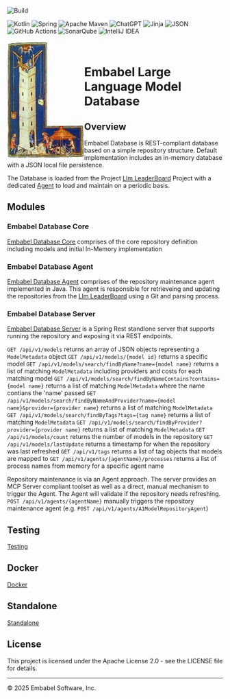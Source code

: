 ![Build](https://github.com/embabel/embabel-llm-database/actions/workflows/maven.yml/badge.svg)

![Kotlin](https://img.shields.io/badge/kotlin-%237F52FF.svg?style=for-the-badge&logo=kotlin&logoColor=white)
![Spring](https://img.shields.io/badge/spring-%236DB33F.svg?style=for-the-badge&logo=spring&logoColor=white)
![Apache Maven](https://img.shields.io/badge/Apache%20Maven-C71A36?style=for-the-badge&logo=Apache%20Maven&logoColor=white)
![ChatGPT](https://img.shields.io/badge/chatGPT-74aa9c?style=for-the-badge&logo=openai&logoColor=white)
![Jinja](https://img.shields.io/badge/jinja-white.svg?style=for-the-badge&logo=jinja&logoColor=black)
![JSON](https://img.shields.io/badge/JSON-000?logo=json&logoColor=fff)
![GitHub Actions](https://img.shields.io/badge/github%20actions-%232671E5.svg?style=for-the-badge&logo=githubactions&logoColor=white)
![SonarQube](https://img.shields.io/badge/SonarQube-black?style=for-the-badge&logo=sonarqube&logoColor=4E9BCD)
![IntelliJ IDEA](https://img.shields.io/badge/IntelliJIDEA-000000.svg?style=for-the-badge&logo=intellij-idea&logoColor=white)

<img align="left" src="./embabel-database-core/images/315px-Meister_der_Weltenchronik_001.jpg?raw=true" width="180">

&nbsp;&nbsp;&nbsp;&nbsp;

# Embabel Large Language Model Database



## Overview

Embabel Database is REST-compliant database based on a simple repository structure.  Default implementation includes an in-memory database with a JSON local file persistence.

The Database is loaded from the Project [Llm LeaderBoard](https://github.com/JonathanChavezTamales/llm-leaderboard/) Project with a dedicated [Agent](./embabel-database-agent/) to load and maintain on a periodic basis.


## Modules

### Embabel Database Core

[Embabel Database Core](./embabel-database-core/) comprises of the core repository definition including models and initial In-Memory implementation

### Embabel Database Agent

[Embabel Database Agent](./embabel-database-agent/) comprises of the repository maintenance agent implemented in Java.  This agent is responsible for retrieveing and updating the repositories from the [Llm LeaderBoard](https://github.com/JonathanChavezTamales/llm-leaderboard/) using a Git and parsing process.  

### Embabel Database Server

[Embabel Database Server](./embabel-database-server/) is a Spring Rest standlone server that supports running the repository and exposing it via REST endpoints.

`GET /api/v1/models` returns an array of JSON objects representing a `ModelMetadata` object
`GET /api/v1/models/{model id}` returns a specific model
`GET /api/v1/models/search/findByName?name={model name}` returns a list of matching `ModelMetadata` including providers and costs for each matching model
`GET /api/v1/models/search/findByNameContains?contains={model name}` returns a list of matching `ModelMetadata` where the name contians the 'name' passed
`GET /api/v1/models/search/findByNameAndProvider?name={model name}&provider={provider name}` returns a list of matching `ModelMetadata` 
`GET /api/v1/models/search/findByTags?tags={tag name}` returns a list of matching `ModelMetadata` 
`GET /api/v1/models/search/findByProvider?provider={provider name}` returns a list of matching `ModelMetadata` 
`GET /api/v1/models/count` returns the number of models in the repository
`GET /api/v1/models/lastUpdate` returns a timestamp for when the repository was last refreshed
`GET /api/v1/tags` returns a list of tag objects that models are mapped to
`GET /api/v1/agents/{agentName}/processes` returns a list of process names from memory for a specific agent name

Repository maintenance is via an Agent approach.  The server provides an MCP Server compliant toolset as well as a direct, manual mechanism to trigger the Agent.  The Agent will validate if the repository needs refreshing.
`POST /api/v1/agents/{agentName}` manually triggers the repository maintenance agent  (e.g. `POST /api/v1/agents/A1ModelRepositoryAgent`)



## Testing

[Testing](./TESTING.md)

## Docker

[Docker](./DOCKER.md)

## Standalone

[Standalone](./STANDALONE.md)

## License

This project is licensed under the Apache License 2.0 - see the LICENSE file for details.

---

© 2025 Embabel Software, Inc.


